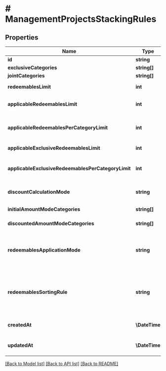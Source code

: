 # # ManagementProjectsStackingRules

## Properties

Name | Type | Description | Notes
------------ | ------------- | ------------- | -------------
**id** | **string** | The unique identifier of the stacking rules. | [optional]
**exclusiveCategories** | **string[]** | Lists the IDs of the categories that are exclusive. | [optional]
**jointCategories** | **string[]** | Lists the IDs of the categories that are joint. | [optional]
**redeemablesLimit** | **int** | Defines how many redeemables can be sent to Voucherify for validation at the same time. | [optional]
**applicableRedeemablesLimit** | **int** | Defines how many redeemables can be applied at the same time. The number must be less than or equal to &#x60;\&quot;redeemables_limit\&quot;&#x60;. | [optional]
**applicableRedeemablesPerCategoryLimit** | **int** | Defines how many redeemables with the same category can be applied at the same time. The number must be less than or equal to &#x60;\&quot;applicable_redeemables_limit\&quot;&#x60;. | [optional]
**applicableExclusiveRedeemablesLimit** | **int** | Defines how many redeemables with an assigned exclusive category can be applied at the same time. | [optional]
**applicableExclusiveRedeemablesPerCategoryLimit** | **int** | Defines how many exclusive redeemables with the same category can be applied at the same time. The number must be less than or equal to &#x60;\&quot;applicable_exclusive_redeemables_limit\&quot;&#x60;. | [optional]
**discountCalculationMode** | **string** | Defines if the discounts are applied by taking into account the initial order amount or the discounted order amount. | [optional]
**initialAmountModeCategories** | **string[]** | Lists the IDs of the categories that apply a discount based on the initial amount. | [optional]
**discountedAmountModeCategories** | **string[]** | Lists the IDs of the categories that apply a discount based on the discounted amount. | [optional]
**redeemablesApplicationMode** | **string** | Defines the application mode for redeemables. &#x60;\&quot;ALL\&quot;&#x60; means that all redeemables must be validated for the redemption to be successful. &#x60;\&quot;PARTIAL\&quot;&#x60; means that only those redeemables that can be validated will be redeemed. The redeemables that fail validaton will be skipped. | [optional]
**redeemablesSortingRule** | **string** | Defines the sorting rule for redeemables. &#x60;\&quot;CATEGORY_HIERARCHY\&quot;&#x60; means that redeemables are applied with the order established by the hierarchy of the categories. &#x60;\&quot;REQUESTED_ORDER\&quot;&#x60; means that redeemables are applied with the order established in the request. | [optional]
**createdAt** | **\DateTime** | Timestamp representing the date and time when the stacking rules were created. The value for this parameter is shown in the ISO 8601 format. | [optional]
**updatedAt** | **\DateTime** | Timestamp representing the date and time when the stacking rules were updated. The value for this parameter is shown in the ISO 8601 format. | [optional]

[[Back to Model list]](../../README.md#models) [[Back to API list]](../../README.md#endpoints) [[Back to README]](../../README.md)
